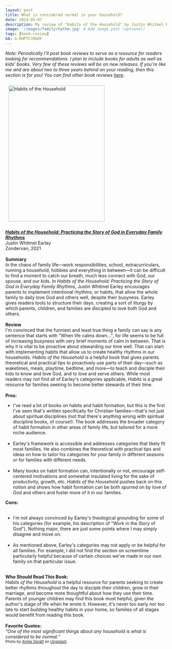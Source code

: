```yaml
---
layout: post
title: What is considered normal in your household?
date: 2024-05-07
description: My review of "Habits of the Household" by Justin Whitmel Earley.
image: '/images/familyrhythm.jpg' # Add image post (optional)
tags: [book-review]
GA: G-DHPTC39GDF
---
```


*Note: Periodically I'll post book reviews to serve as a resource for readers looking for recommendations. I plan to include books for adults as well as kids' books. Very few of these reviews will be on new releases. If you're like me and are about two to three years behind on your reading, then this section is for you! You can find other book reviews [here](https://www.meredithcook.net/tags/#book-review).* 

<p align="center">

<a href="https://amzn.to/4a9jhGu" target="blank"><img src="meredithcook.github.io/images/habitsofthehousehold.jpg" alt="Habits of the Household" style="width:300px;height:425px;padding:10px" align="center"></a></p>
<p>
<b><a href= "https://amzn.to/4a9jhGu" target= "blank"><i>Habits of the Household: Practicing the Story of God in Everyday Family Rhythms</i></a></b>
<br> 
Justin Whitmel Earley
<br>
Zondervan, 2021
<br>
<br>
<b>Summary</b>
<br>
    In the chaos of family life—work responsibilities, school, extracurriculars, running a household, hobbies and everything in between—it can be difficult to find a moment to catch our breath, much less connect with God, our spouse, and our kids. In <i>Habits of the Household: Practicing the Story of God in Everyday Family Rhythms</i>, Justin Whitmel Earley encourages parents to implement intentional rhythms, or habits, that allow the whole family to daily love God and others well, despite their busyness. Earley gives readers tools to structure their days, creating a sort of liturgy by which parents, children, and families are discipled to love both God and others.  
<br>
<br>
<b>Review</b>
<br>
I'm convinced that the funniest and least true thing a family can say is any sentence that starts with "When life calms down...", for life seems to be full of increasing busyness with very brief moments of calm in between. That is why it is vital to be proactive about stewarding our time well. That can start with implementing habits that allow us to create healthy rhythms in our households. <i>Habits of the Household</i> is a helpful book that gives parents theoretical and practical tips to proactively use parts of their day—such as waketimes, meals, playtime, bedtime, and more—to teach and disciple their kids to know and love God, and to love and serve others. While most readers may not find all of Earley's categories applicable, <i>Habits</i> is a great resource for families seeking to become better stewards of their time.
<br>
<br>
<b>Pros:</b>
<ul>
<li>I've read a lot of books on habits and habit formation, but this is the first I've seen that's written specifically for Christian families—that's not just about spiritual disciplines (not that there's anything wrong with spiritual discipline books, of course!). The book addresses the broader category of habit formation in other areas of family life, but tailored for a more niche audience.</li> 
<br>
<li>Earley's framework is accessible and addresses categories that likely fit most families. He also combines the theoretical with practical tips and ideas on how to tailor his categories for your family in different seasons or for families with different needs.</li> 
<br>
<li>Many books on habit formation can, intentionally or not, encourage self-centered motivations and somewhat insulated living for the sake of productivity, growth, etc. <i>Habits of the Household</i> pushes back on this notion and shows how habit formation can be both spurred on by love of God and others and foster more of it in our families. </li> 
</ul>
<b>Cons:</b>
<br>
<br>
<ul>
<li>I'm not always convinced by Earley's theological grounding for some of his categories (for example, his description of "Work in the Story of God"). Nothing major, there are just some points where I may simply disagree and move on.</li>
<br>
<li>As mentioned above, Earley's categories may not apply or be helpful for all families. For example, I did not find the section on screentime particularly helpful because of certain choices we've made in our own family on that particular issue.</li>
</ul> 
<br>
<b>Who Should Read This Book:</b>
<br>
	<i>Habits of the Household</i> is a helpful resource for parents seeking to create better rhythms throughout the day to disciple their children, grow in their marriage, and become more thoughtful about how they use their time. Parents of younger children may find this book most helpful, given the author's stage of life when he wrote it. However, it's never too early nor too late to start building healthy habits in your home, so families of all stages would benefit from reading this book.
<br>
<br>
<b>Favorite Quotes:</b>
<br>
<i>"One of the most significant things about any household is what is considered to be normal."</i>
<br>
<sub>Photo by <a href="https://unsplash.com/@anniespratt?utm_content=creditCopyText&utm_medium=referral&utm_source=unsplash">Annie Spratt</a> on <a href="https://unsplash.com/photos/people-sitting-on-dining-chair-in-front-of-table-aCIkDGiUFes?utm_content=creditCopyText&utm_medium=referral&utm_source=unsplash">Unsplash</a></sub>
  